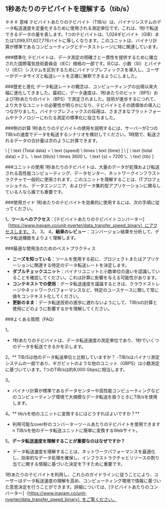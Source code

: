 ## 1秒あたりのテビバイトを理解する（tib/s）

＃＃＃ 意味
テビバイトあたりのテビバイト（TIB/s）は、バイナリシステムのデータ転送速度を定量化するために使用される測定単位です。これは、1秒で転送できるデータの量を表します。1つのテビバイトは、1,024ギビバイト（GIB）または1,099,511,627,776バイトに等しくなります。このユニットは、バイナリ計算が標準であるコンピューティングとデータストレージに特に関連しています。

###標準化
テビバイトは、データ測定の明確さと一貫性を提供するために確立された国際電気技術委員会（IEC）規格の一部です。IECは、小数（SI）とバイナリ（IEC）システムを区別するためにバイナリプレフィックスを導入し、ユーザーがデータサイズと転送レートを正確に解釈できるようにしました。

###歴史と進化
データ転送レートの概念は、コンピューティングの出現以来大幅に進化してきました。最初に、データ速度は、1秒あたりのビット（BPS）および1秒あたりのバイト（BPS）で測定されました。技術が進歩するにつれて、より大きなユニットの必要性が明らかになり、テビバイトとその誘導体の導入につながりました。バイナリプレフィックスの採用は、さまざまなプラットフォームやテクノロジーにわたる測定の標準化に役立ちました。

###例の計算
1秒あたりのテビバイトの使用を説明するには、サーバーが2つのTIB/sの速度でデータを転送するシナリオを検討してください。1時間で、転送されるデータの合計量は次のように計算できます。

\ [
\ text {Total data} = \ text {speed} \ times \ text {time}
\]
\ [
\ text {total data} = 2 \、\ text {tib/s} \ times 3600 \、\ text {s} = 7200 \、\ text {tib}
\]

###ユニットの使用
1秒あたりのテビバイトは、大量のデータが処理および転送される高性能コンピューティング、データセンター、ネットワークインフラストラクチャで一般的に使用されます。このユニットを理解することは、ITプロフェッショナル、データエンジニア、およびデータ集約型アプリケーションに関与している人なら誰でも重要です。

###使用ガイド
1秒あたりのテビバイトを効果的に使用するには、次の手順に従ってください。

1。**ツールへのアクセス**：[テビバイトあたりのテビバイトコンバーター]（https://www.inayam.co/unit-nverter/data_transfer_speed_binary）にアクセスします。
2。
3。
4。**結果のレビュー**：コンバージョン結果を分析して、データ転送機能をよりよく理解します。

###最適な使用法のためのベストプラクティス
-  **ニーズを知っている**：ツールを使用する前に、プロジェクトまたはアプリケーションに関連する特定のデータ転送レートを決定します。
-  **ダブルチェックユニット**：バイナリユニットと小数単位の違いを認識していることを確認してください。これは計算に影響を与える可能性があります。
-  **コンテキストでの使用**：データ転送速度を議論するときは、クラウドストレージやネットワークパフォーマンスなど、特定のユースケースに関して常に値をコンテキスト化してください。
-  **更新のまま**：データ転送技術の進歩に遅れないようにして、TIB/sの計算と使用にどのように影響するかを理解してください。

###よくある質問（FAQ）

1。
-  1秒あたりのテビバイトは、データ転送速度の測定単位であり、1秒でいくつのデータを転送できるかを示します。

2。** TIB/Sは他のデータ転送単位と比較していますか？
-TIB/sはバイナリ測定システムの一部であり、ギガビットのような他のユニット（GBPS）は小数測定に基づいています。1つのTIB/sは約8,000 Gbpsに相当します。

3。
- バイナリ計算が標準であるデータセンターや高性能コンピューティングなどのコンピューティング環境で大規模なデータ転送を扱うときにTIB/sを使用します。

4。** tib/sを他のユニットに変換するにはどうすればよいですか？**
- 利用可能なover秒のコンバーターツールあたりのテビバイトを使用できます n TIB/sを他のデータ転送ユニットに簡単に変換するWebサイト。

5。**データ転送速度を理解することが重要なのはなぜですか？**
- データ転送速度を理解することは、ネットワークパフォーマンスを最適化し、効率的なデータ処理を確保し、インフラストラクチャとリソースの割り当てに関する情報に基づいた決定を下すために重要です。

1秒あたりのテビバイトを利用し、これらのガイドラインに従うことにより、ユーザーはデータ転送速度の理解を高め、コンピューティング環境で情報に基づいた意思決定を行うことができます。詳細については、[テビバイトあたりのコンバーター]（https://www.inayam.co/unit-nverter/data_transfer_speed_binary）をご覧ください。